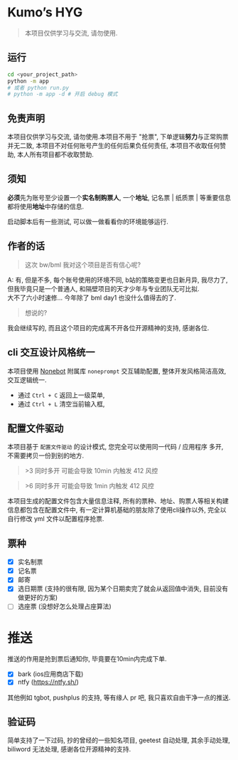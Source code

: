 

# Kumo’s HYG 

> 本项目仅供学习与交流, 请勿使用.


## 运行

```bash
cd <your_project_path>
python -m app
# 或者 python run.py
# python -m app -d # 开启 debug 模式
```

## 免责声明
本项目仅供学习与交流, 请勿使用.本项目不用于 "抢票", 下单逻辑**努力**与正常购票并无二致, 本项目不对任何账号产生的任何后果负任何责任, 本项目不收取任何赞助, 本人所有项目都不收取赞助.

## 须知
**必须**先为账号至少设置一个**实名制购票人**, 一个**地址**, 记名票 | 纸质票 | 等重要信息都将使用**地址**中存储的信息.   

启动脚本后有一些测试, 可以做一做看看你的环境能够运行.



## 作者的话
> 这次 bw/bml 我对这个项目是否有信心呢? 

A: 有, 但是不多, 每个账号使用的环境不同, b站的策略变更也日新月异, 我尽力了, 但我毕竟只是一个普通人, 和隔壁项目的天才少年与专业团队无可比拟.   
大不了六小时速修... 今年除了 bml day1 也没什么值得去的了.

> 想说的?

我会继续写的, 而且这个项目的完成离不开各位开源精神的支持, 感谢各位.



## cli 交互设计风格统一
  本项目使用 [Nonebot](https://nonebot.dev/) 附属库 `noneprompt` 交互辅助配置, 整体开发风格简洁高效, 交互逻辑统一.  

- 通过 `Ctrl + C` 返回上一级菜单,
- 通过 `Ctrl + L` 清空当前输入框,


## 配置文件驱动
  本项目基于 `配置文件驱动` 的设计模式, 您完全可以使用同一代码 / 应用程序 多开, 不需要拷贝一份到别的地方.   

> \>3 同时多开 可能会导致 10min 内触发 412 风控

> \>6 同时多开 可能会导致 1min 内触发 412 风控

  本项目生成的配置文件包含大量信息注释, 所有的票种、地址、购票人等相关构建信息都包含在配置文件中, 有一定计算机基础的朋友除了使用cli操作以外, 完全以自行修改 yml 文件以配置程序抢票.  


## 票种
  - [x] 实名制票
  - [x] 记名票
  - [x] 邮寄
  - [x] 选日期票 (支持的很有限, 因为某个日期卖完了就会从返回值中消失, 目前没有做更好的方案)
  - [ ] 选座票 (没想好怎么处理占座算法)

# 推送
推送的作用是抢到票后通知你, 毕竟要在10min内完成下单.
  - [x] bark (ios应用商店下载)
  - [x] ntfy (https://ntfy.sh/)

其他例如 tgbot, pushplus 的支持, 等有缘人 pr 吧, 我只喜欢自由干净一点的推送.


## 验证码
简单支持了一下过码, 抄的曾经的一些知名项目, geetest 自动处理, 其余手动处理, biliword 无法处理, 感谢各位开源精神的支持.


